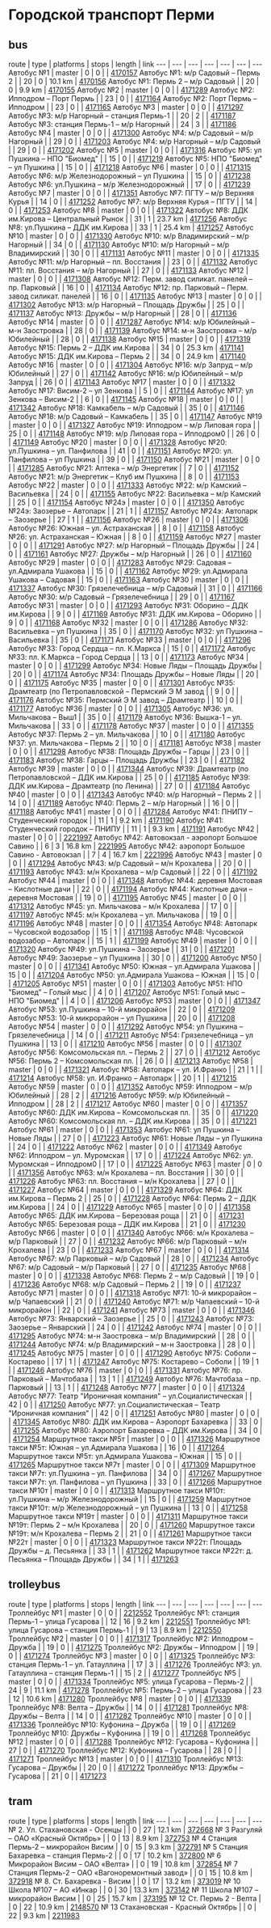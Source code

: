 # Городской транспорт Перми
## bus
route | type | platforms | stops | length | link
--- | --- | --- | --- | --- | --- | ---
Автобус №1 | master | 0 | 0 |   | [4170157](http://openstreetmap.org/relation/4170157)
Автобус №1: м/р Садовый – Пермь 2 |  | 20 | 0 | 10.1 km | [4170156](http://openstreetmap.org/relation/4170156)
Автобус №1: Пермь 2 – м/р Садовый |  | 20 | 0 | 9.9 km | [4170155](http://openstreetmap.org/relation/4170155)
Автобус №2 | master | 0 | 0 |   | [4171289](http://openstreetmap.org/relation/4171289)
Автобус №2: Ипподром – Порт Пермь |  | 23 | 0 |   | [4171164](http://openstreetmap.org/relation/4171164)
Автобус №2: Порт Пермь – Ипподром |  | 23 | 0 |   | [4171165](http://openstreetmap.org/relation/4171165)
Автобус №3 | master | 0 | 0 |   | [4171297](http://openstreetmap.org/relation/4171297)
Автобус №3: м/р Нагорный – станция Пермь-1 |  | 20 | 2 |   | [4171187](http://openstreetmap.org/relation/4171187)
Автобус №3: станция Пермь-1 – м/р Нагорный |  | 24 | 3 |   | [4171186](http://openstreetmap.org/relation/4171186)
Автобус №4 | master | 0 | 0 |   | [4171300](http://openstreetmap.org/relation/4171300)
Автобус №4: м/р Садовый – м/р Нагорный |  | 29 | 0 |   | [4171203](http://openstreetmap.org/relation/4171203)
Автобус №4: м/р Нагорный – м/р Садовый |  | 29 | 0 |   | [4171202](http://openstreetmap.org/relation/4171202)
Автобус №5 | master | 0 | 0 |   | [4171316](http://openstreetmap.org/relation/4171316)
Автобус №5: ул Пушкина – НПО "Биомед" |  | 15 | 0 |   | [4171219](http://openstreetmap.org/relation/4171219)
Автобус №5: НПО "Биомед" – ул Пушкина |  | 15 | 0 |   | [4171218](http://openstreetmap.org/relation/4171218)
Автобус №6 | master | 0 | 0 |   | [4171315](http://openstreetmap.org/relation/4171315)
Автобус №6: м/р Железнодорожный – ул Пушкина |  | 15 | 0 |   | [4171238](http://openstreetmap.org/relation/4171238)
Автобус №6: ул.Пушкина – м/р Железнодорожный |  | 17 | 0 |   | [4171239](http://openstreetmap.org/relation/4171239)
Автобус №7 | master | 0 | 0 |   | [4171351](http://openstreetmap.org/relation/4171351)
Автобус №7: ПГТУ – м/р Верхняя Курья |  | 14 | 0 |   | [4171252](http://openstreetmap.org/relation/4171252)
Автобус №7: м/р Верхняя Курья – ПГТУ |  | 14 | 0 |   | [4171253](http://openstreetmap.org/relation/4171253)
Автобус №8 | master | 0 | 0 |   | [4171322](http://openstreetmap.org/relation/4171322)
Автобус №8: ДДК им.Кирова – Центральный Рынок |  | 31 | 1 | 23.7 km | [4171256](http://openstreetmap.org/relation/4171256)
Автобус №8: ул.Пушкина – ДДК им.Кирова |  | 33 | 1 | 25.4 km | [4171257](http://openstreetmap.org/relation/4171257)
Автобус №10 | master | 0 | 0 |   | [4171330](http://openstreetmap.org/relation/4171330)
Автобус №10: м/р Владимирский – м/р Нагорный |  | 34 | 0 |   | [4171130](http://openstreetmap.org/relation/4171130)
Автобус №10: м/р Нагорный – м/р Владимирский |  | 30 | 0 |   | [4171131](http://openstreetmap.org/relation/4171131)
Автобус №11 | master | 0 | 0 |   | [4171335](http://openstreetmap.org/relation/4171335)
Автобус №11: м/р Нагорный – пл. Восстания |  | 23 | 0 |   | [4171132](http://openstreetmap.org/relation/4171132)
Автобус №11: пл. Восстания – м/р Нагорный |  | 27 | 0 |   | [4171133](http://openstreetmap.org/relation/4171133)
Автобус №12 | master | 0 | 0 |   | [4171308](http://openstreetmap.org/relation/4171308)
Автобус №12: Перм. завод силикат. панелей – пр. Парковый |  | 16 | 0 |   | [4171134](http://openstreetmap.org/relation/4171134)
Автобус №12: пр. Парковый – Перм. завод силикат. панелей |  | 16 | 0 |   | [4171135](http://openstreetmap.org/relation/4171135)
Автобус №13 | master | 0 | 0 |   | [4171302](http://openstreetmap.org/relation/4171302)
Автобус №13: м/р Нагорный – Площадь Дружбы |  | 25 | 0 |   | [4171137](http://openstreetmap.org/relation/4171137)
Автобус №13: Дружбы – м/р Нагорный |  | 28 | 0 |   | [4171136](http://openstreetmap.org/relation/4171136)
Автобус №14 | master | 0 | 0 |   | [4171287](http://openstreetmap.org/relation/4171287)
Автобус №14: м/р Юбилейный – м-н Заостровка |  | 28 | 0 |   | [4171139](http://openstreetmap.org/relation/4171139)
Автобус №14: м-н Заостровка – м/р Юбилейный |  | 28 | 0 |   | [4171138](http://openstreetmap.org/relation/4171138)
Автобус №15 | master | 0 | 0 |   | [4171319](http://openstreetmap.org/relation/4171319)
Автобус №15: Пермь 2 – ДДК им.Кирова |  | 34 | 0 | 25.3 km | [4171141](http://openstreetmap.org/relation/4171141)
Автобус №15: ДДК им.Кирова – Пермь 2 |  | 34 | 0 | 24.9 km | [4171140](http://openstreetmap.org/relation/4171140)
Автобус №16 | master | 0 | 0 |   | [4171304](http://openstreetmap.org/relation/4171304)
Автобус №16: м/р Запруд – м/р Юбилейный |  | 27 | 0 |   | [4171142](http://openstreetmap.org/relation/4171142)
Автобус №16: м/р Юбилейный – м/р Запруд |  | 26 | 0 |   | [4171143](http://openstreetmap.org/relation/4171143)
Автобус №17 | master | 0 | 0 |   | [4171332](http://openstreetmap.org/relation/4171332)
Автобус №17: Висим-2 – ул Зенкова |  | 5 | 0 |   | [4171144](http://openstreetmap.org/relation/4171144)
Автобус №17: ул Зенкова – Висим-2 |  | 6 | 0 |   | [4171145](http://openstreetmap.org/relation/4171145)
Автобус №18 | master | 0 | 0 |   | [4171342](http://openstreetmap.org/relation/4171342)
Автобус №18: Камкабель – м/р Садовый |  | 35 | 0 |   | [4171146](http://openstreetmap.org/relation/4171146)
Автобус №18: м/р Садовый – Камкабель |  | 35 | 0 |   | [4171147](http://openstreetmap.org/relation/4171147)
Автобус №19 | master | 0 | 0 |   | [4171327](http://openstreetmap.org/relation/4171327)
Автобус №19: Ипподром – м/р Липовая гора |  | 25 | 0 |   | [4171148](http://openstreetmap.org/relation/4171148)
Автобус №19: м/р Липовая гора – Ипподром0 |  | 26 | 0 |   | [4171149](http://openstreetmap.org/relation/4171149)
Автобус №20 | master | 0 | 0 |   | [4171328](http://openstreetmap.org/relation/4171328)
Автобус №20: ул.Пушкина – ул. Панфилова |  | 41 | 0 |   | [4171151](http://openstreetmap.org/relation/4171151)
Автобус №20: ул. Панфилова – ул Пушкина |  | 39 | 0 |   | [4171150](http://openstreetmap.org/relation/4171150)
Автобус №21 | master | 0 | 0 |   | [4171285](http://openstreetmap.org/relation/4171285)
Автобус №21: Аптека – м/р Энергетик |  | 7 | 0 |   | [4171152](http://openstreetmap.org/relation/4171152)
Автобус №21: м/р Энергетик – Клуб им Пушкина |  | 8 | 0 |   | [4171153](http://openstreetmap.org/relation/4171153)
Автобус №22 | master | 0 | 0 |   | [4171333](http://openstreetmap.org/relation/4171333)
Автобус №22: м/р Камский – Васильевка |  | 24 | 0 |   | [4171155](http://openstreetmap.org/relation/4171155)
Автобус №22: Васильевка – м/р Камский |  | 25 | 0 |   | [4171154](http://openstreetmap.org/relation/4171154)
Автобус №24э | master | 0 | 0 |   | [4171350](http://openstreetmap.org/relation/4171350)
Автобус №24э: Заозерье – Автопарк |  | 21 | 1 |   | [4171157](http://openstreetmap.org/relation/4171157)
Автобус №24э: Автопарк – Заозерье |  | 27 | 1 |   | [4171156](http://openstreetmap.org/relation/4171156)
Автобус №26 | master | 0 | 0 |   | [4171306](http://openstreetmap.org/relation/4171306)
Автобус №26: Южная – ул. Астраханская |  | 8 | 0 |   | [4171158](http://openstreetmap.org/relation/4171158)
Автобус №26: ул. Астраханская – Южная |  | 8 | 0 |   | [4171159](http://openstreetmap.org/relation/4171159)
Автобус №27 | master | 0 | 0 |   | [4171291](http://openstreetmap.org/relation/4171291)
Автобус №27: м/р Нагорный – Площадь Дружбы |  | 24 | 0 |   | [4171161](http://openstreetmap.org/relation/4171161)
Автобус №27: Дружбы – м/р Нагорный |  | 26 | 0 |   | [4171160](http://openstreetmap.org/relation/4171160)
Автобус №29 | master | 0 | 0 |   | [4171283](http://openstreetmap.org/relation/4171283)
Автобус №29: Садовая – ул.Адмирала Ушакова |  | 15 | 0 |   | [4171162](http://openstreetmap.org/relation/4171162)
Автобус №29: ул.Адмирала Ушакова – Садовая |  | 15 | 0 |   | [4171163](http://openstreetmap.org/relation/4171163)
Автобус №30 | master | 0 | 0 |   | [4171337](http://openstreetmap.org/relation/4171337)
Автобус №30: Грязелечебница – м/р Садовый |  | 31 | 0 |   | [4171166](http://openstreetmap.org/relation/4171166)
Автобус №30: м/р Садовый – Грязелечебница |  | 29 | 0 |   | [4171167](http://openstreetmap.org/relation/4171167)
Автобус №31 | master | 0 | 0 |   | [4171293](http://openstreetmap.org/relation/4171293)
Автобус №31: Оборино – ДДК им.Кирова |  | 9 | 0 |   | [4171169](http://openstreetmap.org/relation/4171169)
Автобус №31: ДДК им.Кирова – Оборино |  | 9 | 0 |   | [4171168](http://openstreetmap.org/relation/4171168)
Автобус №32 | master | 0 | 0 |   | [4171286](http://openstreetmap.org/relation/4171286)
Автобус №32: Васильевка – ул Пушкина |  | 35 | 0 |   | [4171170](http://openstreetmap.org/relation/4171170)
Автобус №32: ул Пушкина – Васильевка |  | 35 | 0 |   | [4171171](http://openstreetmap.org/relation/4171171)
Автобус №33 | master | 0 | 0 |   | [4171296](http://openstreetmap.org/relation/4171296)
Автобус №33: Город Сердца – пл. К.Маркса |  | 15 | 0 |   | [4171172](http://openstreetmap.org/relation/4171172)
Автобус №33: пл. К.Маркса – Город Сердца |  | 13 | 0 |   | [4171173](http://openstreetmap.org/relation/4171173)
Автобус №34 | master | 0 | 0 |   | [4171299](http://openstreetmap.org/relation/4171299)
Автобус №34: Новые Ляды – Площадь Дружбы |  | 20 | 0 |   | [4171174](http://openstreetmap.org/relation/4171174)
Автобус №34: Площадь Дружбы – Новые Ляды |  | 20 | 0 |   | [4171175](http://openstreetmap.org/relation/4171175)
Автобус №35 | master | 0 | 0 |   | [4171301](http://openstreetmap.org/relation/4171301)
Автобус №35: Драмтеатр (по Петропавловской – Пермский Э М завод |  | 9 | 0 |   | [4171176](http://openstreetmap.org/relation/4171176)
Автобус №35: Пермский Э М завод – Драмтеатр |  | 10 | 0 |   | [4171177](http://openstreetmap.org/relation/4171177)
Автобус №36 | master | 0 | 0 |   | [4171305](http://openstreetmap.org/relation/4171305)
Автобус №36: ул. Мильчакова – Выш1 |  | 35 | 0 |   | [4171179](http://openstreetmap.org/relation/4171179)
Автобус №36: Вышка-1 – ул. Мильчакова |  | 33 | 0 |   | [4171178](http://openstreetmap.org/relation/4171178)
Автобус №37 | master | 0 | 0 |   | [4171355](http://openstreetmap.org/relation/4171355)
Автобус №37: Пермь 2 – ул. Мильчакова |  | 10 | 0 |   | [4171180](http://openstreetmap.org/relation/4171180)
Автобус №37: ул. Мильчакова – Пермь 2 |  | 10 | 0 |   | [4171181](http://openstreetmap.org/relation/4171181)
Автобус №38 | master | 0 | 0 |   | [4171298](http://openstreetmap.org/relation/4171298)
Автобус №38: Площадь Дружбы – Гарцы |  | 23 | 0 |   | [4171183](http://openstreetmap.org/relation/4171183)
Автобус №38: Гарцы – Площадь Дружбы |  | 23 | 0 |   | [4171182](http://openstreetmap.org/relation/4171182)
Автобус №39 | master | 0 | 0 |   | [4171344](http://openstreetmap.org/relation/4171344)
Автобус №39: Драмтеатр (по Петропавловской – ДДК им.Кирова |  | 25 | 0 |   | [4171185](http://openstreetmap.org/relation/4171185)
Автобус №39: ДДК им.Кирова – Драмтеатр (по Ленина) |  | 27 | 0 |   | [4171184](http://openstreetmap.org/relation/4171184)
Автобус №40 | master | 0 | 0 |   | [4171343](http://openstreetmap.org/relation/4171343)
Автобус №40: м/р Нагорный – Пермь 2 |  | 14 | 0 |   | [4171189](http://openstreetmap.org/relation/4171189)
Автобус №40: Пермь 2 – м/р Нагорный |  | 16 | 0 |   | [4171188](http://openstreetmap.org/relation/4171188)
Автобус №41 | master | 0 | 0 |   | [4171284](http://openstreetmap.org/relation/4171284)
Автобус №41: ПНИПУ – Студенческий городок |  | 11 | 1 | 9.2 km | [4171190](http://openstreetmap.org/relation/4171190)
Автобус №41: Студенческий городок – ПНИПУ |  | 11 | 1 | 9.3 km | [4171191](http://openstreetmap.org/relation/4171191)
Автобус №42 | master | 0 | 0 |   | [2221997](http://openstreetmap.org/relation/2221997)
Автобус №42: Автовокзал - аэропорт Большое Савино |  | 6 | 3 | 16.8 km | [2221995](http://openstreetmap.org/relation/2221995)
Автобус №42: аэропорт Большое Савино - Автовокзал |  | 7 | 4 | 16.7 km | [2221996](http://openstreetmap.org/relation/2221996)
Автобус №43 | master | 0 | 0 |   | [4171294](http://openstreetmap.org/relation/4171294)
Автобус №43: м/р Садовый – м/н Крохалева |  | 20 | 0 |   | [4171193](http://openstreetmap.org/relation/4171193)
Автобус №43: м/н Крохалева – м/р Садовый |  | 22 | 0 |   | [4171192](http://openstreetmap.org/relation/4171192)
Автобус №44 | master | 0 | 0 |   | [4171348](http://openstreetmap.org/relation/4171348)
Автобус №44: деревня Мостовая – Кислотные дачи |  | 22 | 0 |   | [4171194](http://openstreetmap.org/relation/4171194)
Автобус №44: Кислотные дачи – деревня Мостовая |  | 19 | 0 |   | [4171195](http://openstreetmap.org/relation/4171195)
Автобус №45 | master | 0 | 0 |   | [4171312](http://openstreetmap.org/relation/4171312)
Автобус №45: ул. Мильчакова – м/н Крохалева |  | 17 | 0 |   | [4171197](http://openstreetmap.org/relation/4171197)
Автобус №45: м/н Крохалева – ул. Мильчакова |  | 19 | 0 |   | [4171196](http://openstreetmap.org/relation/4171196)
Автобус №48 | master | 0 | 0 |   | [4171354](http://openstreetmap.org/relation/4171354)
Автобус №48: Автопарк – Чусовской водозабор |  | 15 | 1 |   | [4171198](http://openstreetmap.org/relation/4171198)
Автобус №48: Чусовской водозабор – Автопарк |  | 15 | 1 |   | [4171199](http://openstreetmap.org/relation/4171199)
Автобус №49 | master | 0 | 0 |   | [4171320](http://openstreetmap.org/relation/4171320)
Автобус №49: ул.Пушкина – Заозерье |  | 31 | 0 |   | [4171201](http://openstreetmap.org/relation/4171201)
Автобус №49: Заозерье – ул Пушкина |  | 30 | 0 |   | [4171200](http://openstreetmap.org/relation/4171200)
Автобус №50 | master | 0 | 0 |   | [4171341](http://openstreetmap.org/relation/4171341)
Автобус №50: Южная – ул.Адмирала Ушакова |  | 15 | 0 |   | [4171204](http://openstreetmap.org/relation/4171204)
Автобус №50: ул.Адмирала Ушакова – Южная |  | 15 | 0 |   | [4171205](http://openstreetmap.org/relation/4171205)
Автобус №51 | master | 0 | 0 |   | [4171303](http://openstreetmap.org/relation/4171303)
Автобус №51: НПО "Биомед" – Голый мыс |  | 4 | 0 |   | [4171207](http://openstreetmap.org/relation/4171207)
Автобус №51: Голый мыс – НПО "Биомед" |  | 4 | 0 |   | [4171206](http://openstreetmap.org/relation/4171206)
Автобус №53 | master | 0 | 0 |   | [4171347](http://openstreetmap.org/relation/4171347)
Автобус №53: ул.Пушкина – 10-й микрорайон |  | 22 | 0 |   | [4171209](http://openstreetmap.org/relation/4171209)
Автобус №53: 10-й микрорайон – ул Пушкина |  | 20 | 0 |   | [4171208](http://openstreetmap.org/relation/4171208)
Автобус №54 | master | 0 | 0 |   | [4171292](http://openstreetmap.org/relation/4171292)
Автобус №54: ул Пушкина – Грязелечебница |  | 14 | 0 |   | [4171211](http://openstreetmap.org/relation/4171211)
Автобус №54: Грязелечебница – ул Пушкина |  | 13 | 0 |   | [4171210](http://openstreetmap.org/relation/4171210)
Автобус №56 | master | 0 | 0 |   | [4171307](http://openstreetmap.org/relation/4171307)
Автобус №56: Комсомольская пл. – Пермь 2 |  | 27 | 0 |   | [4171212](http://openstreetmap.org/relation/4171212)
Автобус №56: Пермь 2 – Комсомольская пл. |  | 26 | 0 |   | [4171213](http://openstreetmap.org/relation/4171213)
Автобус №58 | master | 0 | 0 |   | [4171321](http://openstreetmap.org/relation/4171321)
Автобус №58: Автопарк – ул. И.Франко |  | 21 | 1 |   | [4171214](http://openstreetmap.org/relation/4171214)
Автобус №58: ул. И.Франко – Автопарк |  | 20 | 1 |   | [4171215](http://openstreetmap.org/relation/4171215)
Автобус №59 | master | 0 | 0 |   | [4171352](http://openstreetmap.org/relation/4171352)
Автобус №59: Ипподром – м/р Юбилейный |  | 28 | 2 |   | [4171216](http://openstreetmap.org/relation/4171216)
Автобус №59: м/р Юбилейный – Ипподром |  | 28 | 2 |   | [4171217](http://openstreetmap.org/relation/4171217)
Автобус №60 | master | 0 | 0 |   | [4171357](http://openstreetmap.org/relation/4171357)
Автобус №60: ДДК им.Кирова – Комсомольская пл. |  | 35 | 0 |   | [4171220](http://openstreetmap.org/relation/4171220)
Автобус №60: Комсомольская пл. – ДДК им.Кирова |  | 35 | 0 |   | [4171221](http://openstreetmap.org/relation/4171221)
Автобус №61 | master | 0 | 0 |   | [4171353](http://openstreetmap.org/relation/4171353)
Автобус №61: ул Пушкина – Новые Ляды |  | 27 | 0 |   | [4171223](http://openstreetmap.org/relation/4171223)
Автобус №61: Новые Ляды – ул Пушкина |  | 24 | 0 |   | [4171222](http://openstreetmap.org/relation/4171222)
Автобус №62 | master | 0 | 0 |   | [4171349](http://openstreetmap.org/relation/4171349)
Автобус №62: Ипподром – ул. Муромская |  | 17 | 0 |   | [4171224](http://openstreetmap.org/relation/4171224)
Автобус №62: ул. Муромская – Ипподром0 |  | 17 | 0 |   | [4171225](http://openstreetmap.org/relation/4171225)
Автобус №63 | master | 0 | 0 |   | [4171356](http://openstreetmap.org/relation/4171356)
Автобус №63: м/н Крохалева – пл. Восстания |  | 30 | 0 |   | [4171226](http://openstreetmap.org/relation/4171226)
Автобус №63: пл. Восстания – м/н Крохалева |  | 27 | 0 |   | [4171227](http://openstreetmap.org/relation/4171227)
Автобус №64 | master | 0 | 0 |   | [4171329](http://openstreetmap.org/relation/4171329)
Автобус №64: ДДК им.Кирова – Пермь 2 |  | 25 | 0 |   | [4171228](http://openstreetmap.org/relation/4171228)
Автобус №64: Пермь 2 – ДДК им.Кирова |  | 24 | 0 |   | [4171229](http://openstreetmap.org/relation/4171229)
Автобус №65 | master | 0 | 0 |   | [4171358](http://openstreetmap.org/relation/4171358)
Автобус №65: ДДК им.Кирова – Березовая роща |  | 21 | 0 |   | [4171231](http://openstreetmap.org/relation/4171231)
Автобус №65: Березовая роща – ДДК им.Кирова |  | 21 | 0 |   | [4171230](http://openstreetmap.org/relation/4171230)
Автобус №66 | master | 0 | 0 |   | [4171340](http://openstreetmap.org/relation/4171340)
Автобус №66: м/н Крохалева – м/р Парковый |  | 27 | 0 |   | [4171232](http://openstreetmap.org/relation/4171232)
Автобус №66: м/р Парковый – м/н Крохалева |  | 23 | 0 |   | [4171233](http://openstreetmap.org/relation/4171233)
Автобус №67 | master | 0 | 0 |   | [4171314](http://openstreetmap.org/relation/4171314)
Автобус №67: м/р Парковый – м/р Садовый |  | 28 | 0 |   | [4171234](http://openstreetmap.org/relation/4171234)
Автобус №67: м/р Садовый – м/р Парковый |  | 27 | 0 |   | [4171235](http://openstreetmap.org/relation/4171235)
Автобус №68 | master | 0 | 0 |   | [4171338](http://openstreetmap.org/relation/4171338)
Автобус №68: Пермь 2 – м/р Садовый |  | 19 | 0 |   | [4171236](http://openstreetmap.org/relation/4171236)
Автобус №68: м/р Садовый – Пермь 2 |  | 19 | 0 |   | [4171237](http://openstreetmap.org/relation/4171237)
Автобус №71 | master | 0 | 0 |   | [4171318](http://openstreetmap.org/relation/4171318)
Автобус №71: 10-й микрорайон – м/р Чапаевский |  | 21 | 0 |   | [4171240](http://openstreetmap.org/relation/4171240)
Автобус №71: м/р Чапаевский – 10-й микрорайон |  | 22 | 0 |   | [4171241](http://openstreetmap.org/relation/4171241)
Автобус №73 | master | 0 | 0 |   | [4171346](http://openstreetmap.org/relation/4171346)
Автобус №73: Январский – Заозерье |  | 25 | 0 |   | [4171243](http://openstreetmap.org/relation/4171243)
Автобус №73: Заозерье – Январский |  | 24 | 0 |   | [4171242](http://openstreetmap.org/relation/4171242)
Автобус №74 | master | 0 | 0 |   | [4171295](http://openstreetmap.org/relation/4171295)
Автобус №74: м-н Заостровка – м/р Владимирский |  | 28 | 0 |   | [4171244](http://openstreetmap.org/relation/4171244)
Автобус №74: м/р Владимирский – м-н Заостровка |  | 28 | 0 |   | [4171245](http://openstreetmap.org/relation/4171245)
Автобус №75 | master | 0 | 0 |   | [4171290](http://openstreetmap.org/relation/4171290)
Автобус №75: Соболи – Костарево |  | 17 | 1 |   | [4171247](http://openstreetmap.org/relation/4171247)
Автобус №75: Костарево – Соболи |  | 19 | 1 |   | [4171246](http://openstreetmap.org/relation/4171246)
Автобус №76 | master | 0 | 0 |   | [4171331](http://openstreetmap.org/relation/4171331)
Автобус №76: пр. Парковый – Мачтобаза |  | 13 | 1 |   | [4171249](http://openstreetmap.org/relation/4171249)
Автобус №76: Мачтобаза – пр. Парковый |  | 13 | 1 |   | [4171248](http://openstreetmap.org/relation/4171248)
Автобус №77 | master | 0 | 0 |   | [4171324](http://openstreetmap.org/relation/4171324)
Автобус №77: Театр "Ироничная компания" – ул.Социалистическая |  | 42 | 0 |   | [4171250](http://openstreetmap.org/relation/4171250)
Автобус №77: ул.Социалистическая – Театр "Ироничная компания" |  | 42 | 0 |   | [4171251](http://openstreetmap.org/relation/4171251)
Автобус №80 | master | 0 | 0 |   | [4171345](http://openstreetmap.org/relation/4171345)
Автобус №80: ДДК им.Кирова – Аэропорт Бахаревка |  | 33 | 0 |   | [4171255](http://openstreetmap.org/relation/4171255)
Автобус №80: Аэропорт Бахаревка – ДДК им.Кирова |  | 34 | 0 |   | [4171254](http://openstreetmap.org/relation/4171254)
Маршрутное такси №5т | master | 0 | 0 |   | [4171326](http://openstreetmap.org/relation/4171326)
Маршрутное такси №5т: Южная – ул.Адмирала Ушакова |  | 16 | 0 |   | [4171264](http://openstreetmap.org/relation/4171264)
Маршрутное такси №5т: ул.Адмирала Ушакова – Южная |  | 15 | 0 |   | [4171265](http://openstreetmap.org/relation/4171265)
Маршрутное такси №7т | master | 0 | 0 |   | [4171309](http://openstreetmap.org/relation/4171309)
Маршрутное такси №7т: ул.Пушкина – ул. Панфилова |  | 34 | 0 |   | [4171267](http://openstreetmap.org/relation/4171267)
Маршрутное такси №7т: ул. Панфилова – ул Пушкина |  | 33 | 0 |   | [4171266](http://openstreetmap.org/relation/4171266)
Маршрутное такси №10т | master | 0 | 0 |   | [4171313](http://openstreetmap.org/relation/4171313)
Маршрутное такси №10т: ул.Пушкина – м/р Железнодорожный |  | 15 | 0 |   | [4171259](http://openstreetmap.org/relation/4171259)
Маршрутное такси №10т: м/р Железнодорожный – ул Пушкина |  | 13 | 0 |   | [4171258](http://openstreetmap.org/relation/4171258)
Маршрутное такси №19т | master | 0 | 0 |   | [4171311](http://openstreetmap.org/relation/4171311)
Маршрутное такси №19т: Пермь 2 – м/н Крохалева |  | 20 | 0 |   | [4171260](http://openstreetmap.org/relation/4171260)
Маршрутное такси №19т: м/н Крохалева – Пермь 2 |  | 21 | 0 |   | [4171261](http://openstreetmap.org/relation/4171261)
Маршрутное такси №22т | master | 0 | 0 |   | [4171323](http://openstreetmap.org/relation/4171323)
Маршрутное такси №22т: Площадь Дружбы – д. Песьянка |  | 33 | 1 |   | [4171262](http://openstreetmap.org/relation/4171262)
Маршрутное такси №22т: д. Песьянка – Площадь Дружбы |  | 34 | 1 |   | [4171263](http://openstreetmap.org/relation/4171263)

## trolleybus
route | type | platforms | stops | length | link
--- | --- | --- | --- | --- | --- | ---
Троллейбус №1 | master | 0 | 0 |   | [2212552](http://openstreetmap.org/relation/2212552)
Троллейбус №1: станция Пермь-1 – улица Гусарова |  | 12 | 16 | 9.2 km | [2212551](http://openstreetmap.org/relation/2212551)
Троллейбус №1: улица Гусарова – станция Пермь-1 |  | 9 | 13 | 8.9 km | [2212550](http://openstreetmap.org/relation/2212550)
Троллейбус №2 | master | 0 | 0 |   | [4171317](http://openstreetmap.org/relation/4171317)
Троллейбус №2: Ипподром – Дружба |  | 19 | 0 |   | [4171275](http://openstreetmap.org/relation/4171275)
Троллейбус №2: Дружбы – Ипподром |  | 19 | 0 |   | [4171274](http://openstreetmap.org/relation/4171274)
Троллейбус №3 | master | 0 | 0 |   | [4171325](http://openstreetmap.org/relation/4171325)
Троллейбус №3: cтанция Пермь-1 – ул. Гатауллина |  | 17 | 3 |   | [4171276](http://openstreetmap.org/relation/4171276)
Троллейбус №3: ул. Гатауллина – станция Пермь-1 |  | 15 | 2 |   | [4171277](http://openstreetmap.org/relation/4171277)
Троллейбус №5 | master | 0 | 0 |   | [4171334](http://openstreetmap.org/relation/4171334)
Троллейбус №5: улица Гусарова – Пермь-2 |  | 24 | 9 | 11.1 km | [4171278](http://openstreetmap.org/relation/4171278)
Троллейбус №5: Пермь-2 – улица Гусарова |  | 23 | 12 | 10.6 km | [4171280](http://openstreetmap.org/relation/4171280)
Троллейбус №8 | master | 0 | 0 |   | [4171339](http://openstreetmap.org/relation/4171339)
Троллейбус №8: Велта – Дружбы |  | 14 | 0 |   | [4171281](http://openstreetmap.org/relation/4171281)
Троллейбус №8: Дружбы – Велта |  | 14 | 0 |   | [4171282](http://openstreetmap.org/relation/4171282)
Троллейбус №10 | master | 0 | 0 |   | [4171336](http://openstreetmap.org/relation/4171336)
Троллейбус №10: Куфонина – Дружба |  | 19 | 0 |   | [4171269](http://openstreetmap.org/relation/4171269)
Троллейбус №10: Дружбы – Куфонина |  | 19 | 0 |   | [4171268](http://openstreetmap.org/relation/4171268)
Троллейбус №12 | master | 0 | 0 |   | [4171288](http://openstreetmap.org/relation/4171288)
Троллейбус №12: Гусарова – Куфонина |  | 27 | 0 |   | [4171270](http://openstreetmap.org/relation/4171270)
Троллейбус №12: Куфонина – Гусарова |  | 28 | 0 |   | [4171271](http://openstreetmap.org/relation/4171271)
Троллейбус №13 | master | 0 | 0 |   | [4171310](http://openstreetmap.org/relation/4171310)
Троллейбус №13: Гусарова – Дружбы |  | 20 | 0 |   | [4171272](http://openstreetmap.org/relation/4171272)
Троллейбус №13: Дружбы – Гусарова |  | 21 | 0 |   | [4171273](http://openstreetmap.org/relation/4171273)

## tram
route | type | platforms | stops | length | link
--- | --- | --- | --- | --- | --- | ---
№ 2. Ул. Стахановская - Осенцы |  | 0 | 27 | 12.1 km | [372668](http://openstreetmap.org/relation/372668)
№ 3 Разгуляй – ОАО «Красный Октябрь» |  | 0 | 13 | 8.9 km | [372753](http://openstreetmap.org/relation/372753)
№ 4 Станция Пермь-2 – микрорайон Висим |  | 0 | 15 | 9.3 km | [372791](http://openstreetmap.org/relation/372791)
№ 5 Станция Бахаревка – станция Пермь-2 |  | 0 | 17 | 10.2 km | [372800](http://openstreetmap.org/relation/372800)
№ 6 Микрорайон Висим – ОАО «Велта» |  | 0 | 19 | 10.8 km | [372854](http://openstreetmap.org/relation/372854)
№ 7 Станция Пермь-2 – ОАО «Вагоноремонтный завод» |  | 0 | 15 | 10.8 km | [372918](http://openstreetmap.org/relation/372918)
№ 8. Ст. Бахаревка - Висим |  | 0 | 17 | 13.2 km | [373019](http://openstreetmap.org/relation/373019)
№ 10 Школа №107 – АО «Инкар |  | 0 | 30 | 13.3 km | [373142](http://openstreetmap.org/relation/373142)
№ 11 Школа №107 – микрорайон Висим |  | 0 | 25 | 15.7 km | [373195](http://openstreetmap.org/relation/373195)
№ 12 Ст. Пермь 2 - Велта |  | 0 | 22 | 10.9 km | [2148570](http://openstreetmap.org/relation/2148570)
№ 13 Стахановская - Красный Октябрь |  | 0 | 22 | 9.3 km | [2211983](http://openstreetmap.org/relation/2211983)
